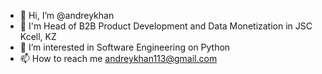 - 👋 Hi, I’m @andreykhan
- 🌱 I'm Head of B2B Product Development and Data Monetization in JSC Kcell, KZ
- 👀 I’m interested in Software Engineering on Python
- 📫 How to reach me andreykhan113@gmail.com

<!---
andreykhan/andreykhan is a ✨ special ✨ repository because its `README.md` (this file) appears on your GitHub profile.
You can click the Preview link to take a look at your changes.
--->
